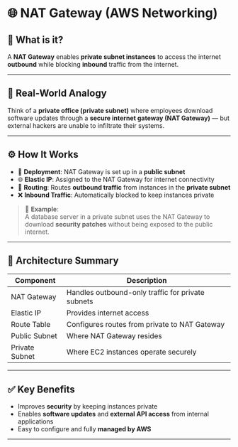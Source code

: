 # 🌐 NAT Gateway (AWS Networking)

## 📍 What is it?

A **NAT Gateway** enables **private subnet instances** to access the internet **outbound** while blocking **inbound** traffic from the internet.

---

## 🏢 Real-World Analogy

Think of a **private office (private subnet)** where employees download software updates through a **secure internet gateway (NAT Gateway)** — but external hackers are unable to infiltrate their systems.

---

## ⚙️ How It Works

- 🔧 **Deployment**: NAT Gateway is set up in a **public subnet**
- 🌐 **Elastic IP**: Assigned to the NAT Gateway for internet connectivity
- 🚪 **Routing**: Routes **outbound traffic** from instances in the **private subnet**
- ❌ **Inbound Traffic**: Automatically blocked to keep instances private

> 🧪 **Example**:  
> A database server in a private subnet uses the NAT Gateway to download **security patches** without being exposed to the public internet.

---

## 📐 Architecture Summary

| Component       | Description                                         |
|------------------|-----------------------------------------------------|
| NAT Gateway      | Handles outbound-only traffic for private subnets   |
| Elastic IP       | Provides internet access                            |
| Route Table      | Configures routes from private to NAT Gateway       |
| Public Subnet    | Where NAT Gateway resides                           |
| Private Subnet   | Where EC2 instances operate securely                |

---

## ✅ Key Benefits

- Improves **security** by keeping instances private  
- Enables **software updates** and **external API access** from internal applications  
- Easy to configure and fully **managed by AWS**

---

